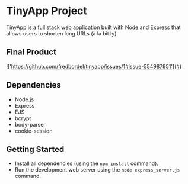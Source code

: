 # TinyApp Project

TinyApp is a full stack web application built with Node and Express that allows users to shorten long URLs (à la bit.ly).

## Final Product

!['https://github.com/fredbordel/tinyapp/issues/1#issue-554987951'](#)

## Dependencies

- Node.js
- Express
- EJS
- bcrypt
- body-parser
- cookie-session

## Getting Started

- Install all dependencies (using the `npm install` command).
- Run the development web server using the `node express_server.js` command.

